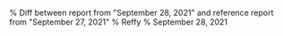 % Diff between report from "September 28, 2021" and reference report from "September 27, 2021"
% Reffy
% September 28, 2021

